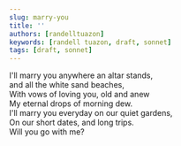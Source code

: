 ```yaml
---
slug: marry-you
title: ''
authors: [randelltuazon]
keywords: [randell tuazon, draft, sonnet]
tags: [draft, sonnet]
---
```


I'll marry you anywhere an altar stands, <br/>
and all the white sand beaches, <br/>
With vows of loving you, old and anew <br/>
My eternal drops of morning dew. <br/>
I'll marry you everyday on our quiet gardens, <br/>
On our short dates, and long trips. <br/>
Will you go with me? <br/>
